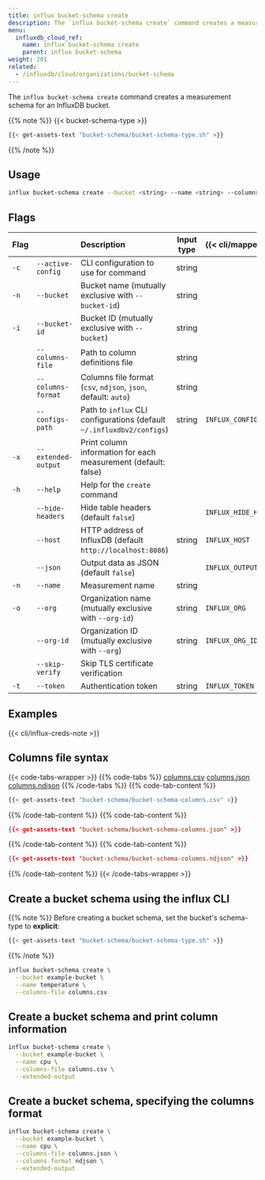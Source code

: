 ```yaml
---
title: influx bucket-schema create
description: The `influx bucket-schema create` command creates a measurement schema for an InfluxDB bucket.
menu:
  influxdb_cloud_ref:
    name: influx bucket-schema create
    parent: influx bucket-schema
weight: 201
related:
  - /influxdb/cloud/organizations/bucket-schema
---
```


The `influx bucket-schema create` command creates a measurement schema for an InfluxDB bucket.

{{% note %}}
{{< bucket-schema-type >}}
```sh
{{< get-assets-text "bucket-schema/bucket-schema-type.sh" >}}
```
{{% /note %}}

## Usage

```sh
influx bucket-schema create --bucket <string> --name <string> --columns-file <path> [flags]
```

## Flags

| Flag |                     | Description                                                           | Input type | {{< cli/mapped >}}    |
| :--- | :------------------ | :-------------------------------------------------------------------- | :--------: | :-------------------- |
| `-c` | `--active-config`   | CLI configuration to use for command                                  |   string   |                       |
| `-n` | `--bucket`          | Bucket name (mutually exclusive with `--bucket-id`)                   |   string   |                       |
| `-i` | `--bucket-id`       | Bucket ID (mutually exclusive with `--bucket`)                        |   string   |                       |
|      | `--columns-file`    | Path to column definitions file                                       |   string   |                       |
|      | `--columns-format`  | Columns file format (`csv`, `ndjson`, `json`, default: `auto`)        |   string   |                       |             
|      | `--configs-path`    | Path to `influx` CLI configurations (default `~/.influxdbv2/configs`) |   string   | `INFLUX_CONFIGS_PATH` |
| `-x` | `--extended-output` | Print column information for each measurement (default: false)        |            |                       |
| `-h` | `--help`            | Help for the `create` command                                         |            |                       |
|      | `--hide-headers`    | Hide table headers (default `false`)                                  |            | `INFLUX_HIDE_HEADERS` |
|      | `--host`            | HTTP address of InfluxDB (default `http://localhost:8086`)            |   string   | `INFLUX_HOST`         |
|      | `--json`            | Output data as JSON (default `false`)                                 |            | `INFLUX_OUTPUT_JSON`  |
| `-n` | `--name`            | Measurement name                                                       |   string   |                       |
| `-o` | `--org`             | Organization name (mutually exclusive with `--org-id`)                |   string   | `INFLUX_ORG`          |
|      | `--org-id`          | Organization ID (mutually exclusive with `--org`)                     |   string   | `INFLUX_ORG_ID`       |
|      | `--skip-verify`     | Skip TLS certificate verification                                     |            |                       |
| `-t` | `--token`           | Authentication token                                                  |   string   | `INFLUX_TOKEN`        |


## Examples

{{< cli/influx-creds-note >}}

## Columns file syntax

{{< code-tabs-wrapper >}}
{{% code-tabs %}}
[columns.csv](#)
[columns.json](#)
[columns.ndjson](#)
{{% /code-tabs %}}
{{% code-tab-content %}}
```sh
{{< get-assets-text "bucket-schema/bucket-schema-columns.csv" >}}
```
{{% /code-tab-content %}}
{{% code-tab-content %}}
```json
{{< get-assets-text "bucket-schema/bucket-schema-columns.json" >}}
```
{{% /code-tab-content %}}
{{% code-tab-content %}}
```json
{{< get-assets-text "bucket-schema/bucket-schema-columns.ndjson" >}}
```
{{% /code-tab-content %}}
{{< /code-tabs-wrapper >}}

## Create a bucket schema using the influx CLI

{{% note %}}
  Before creating a bucket schema, set the bucket's schema-type to **explicit**:

  ```sh
  {{< get-assets-text "bucket-schema/bucket-schema-type.sh" >}}
  ```
{{% /note %}}

```sh
influx bucket-schema create \
  --bucket example-bucket \
  --name temperature \
  --columns-file columns.csv
```

## Create a bucket schema and print column information
```sh
influx bucket-schema create \
  --bucket example-bucket \
  --name cpu \
  --columns-file columns.csv \
  --extended-output
```

## Create a bucket schema, specifying the columns format
```sh
influx bucket-schema create \
  --bucket example-bucket \
  --name cpu \
  --columns-file columns.json \
  --columns-format ndjson \
  --extended-output
```
